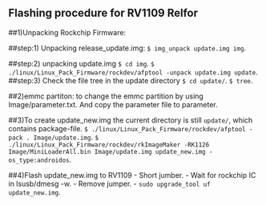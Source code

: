 ## Flashing procedure for RV1109 Relfor

##1)Unpacking Rockchip Firmware:

##step:1) Unpacking release_update.img:
		`$ img_unpack update.img img`.

##step:2) unpacking update.img
		`$ cd img`.
		`$ ./linux/Linux_Pack_Firmware/rockdev/afptool -unpack update.img update`.
##step:3) Check the file tree in the update directory
		`$ cd update/`.
		`$ tree`.
	
##2)emmc partiton:
	to change the emmc partition by using Image/parameter.txt.
	And copy the parameter file to parameter.

##3)To create update_new.img
	the current directory is still `update/`, which contains package-file.
	`$ ./linux/Linux_Pack_Firmware/rockdev/afptool -pack . Image/update.img`.
	`$ ./linux/Linux_Pack_Firmware/rockdev/rkImageMaker -RK1126 Image/MiniLoaderAll.bin
						Image/update.img update_new.img -os_type:androidos`.

##4)Flash update_new.img to RV1109
	- Short jumber.
	- Wait for rockchip IC in lsusb/dmesg -w.
	- Remove jumper.
	- `sudo upgrade_tool uf update_new.img`.
